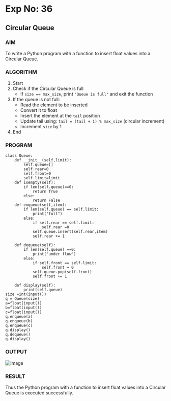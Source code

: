 # Exp No: 36  
## Circular Queue 

### AIM  
To write a Python program with a function to insert float values into a Circular Queue.

### ALGORITHM

1. Start  
2. Check if the Circular Queue is full  
   - If `size == max_size`, print `"Queue is full"` and exit the function  
3. If the queue is not full:  
   - Read the element to be inserted  
   - Convert it to float  
   - Insert the element at the `tail` position  
   - Update tail using: `tail = (tail + 1) % max_size` (circular increment)  
   - Increment `size` by 1  
4. End



### PROGRAM

```
class Queue:
    def __init__(self,limit):
        self.queue=[]
        self.rear=0
        self.front=0
        self.limit=limit
    def isempty(self):
        if len(self.queue)==0:
            return True
        else:
            return False
    def enqueue(self,item):
        if len(self.queue) == self.limit:
            print("full")
        else:
            if self.rear == self.limit:
                self.rear =0
            self.queue.insert(self.rear,item)
            self.rear += 1
        
    def dequeue(self):
        if len(self.queue) ==0:
            print("under flow")
        else:
            if self.front == self.limit:
                self.front = 0
            self.queue.pop(self.front)
            self.front += 1
            
    def display(self):
        print(self.queue)
size =int(input())
q = Queue(size)
a=float(input())
b=float(input())
c=float(input())
q.enqueue(a)
q.enqueue(b)
q.enqueue(c)
q.display()
q.dequeue()
q.display()

```

### OUTPUT
![image](https://github.com/user-attachments/assets/83c0c871-26a0-4c36-9ef4-f39a59d78bed)



### RESULT
Thus the Python program with a function to insert float values into a Circular Queue is executed successfully.
